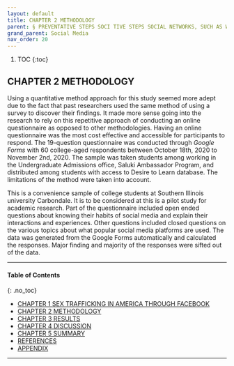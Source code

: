 ```yaml
---
layout: default
title: CHAPTER 2 METHODOLOGY 
parent: § PREVENTATIVE STEPS SOCI TIVE STEPS SOCIAL NETWORKS, SUCH AS WORKS, SUCH AS FACEBOOK, TAKE AGAINST SEX TRAFFICKING  
grand_parent: Social Media 
nav_order: 20 
---
```

<style>
.dont-break-out {
  /* These are technically the same, but use both */
  overflow-wrap: break-word;
  word-wrap: break-word;

     -ms-word-break: break-all;
  /* This is the dangerous one in WebKit, as it breaks things wherever */
  word-break: break-all;
  /* Instead use this non-standard one: */
  word-break: break-word;
}

.youtube-container {
    position: relative;
    width: 100%;
    height: 0;
    padding-bottom: 56.25%;
}
.youtube-video {
    position: absolute;
    top: 0;
    left: 0;
    width: 100%;
    height: 100%;
}

</style>

<div class="dont-break-out" markdown="1">

1. TOC
{:toc}

## CHAPTER 2 METHODOLOGY
Using a quantitative method approach for this study seemed more adept due to the fact that past researchers used the same method of using a survey to discover their findings. It made more sense going into the research to rely on this repetitive approach of conducting an online questionnaire as opposed to other methodologies. Having an online questionnaire was the most cost effective and accessible for participants to respond. The 19-question questionnaire was conducted through *Google Forms* with 60 college-aged respondents between October 18th, 2020 to November 2nd, 2020. The sample was taken students among working in the Undergraduate Admissions office, Saluki Ambassador Program, and distributed among students with access to Desire to Learn database. The limitations of the method were taken into account.

This is a convenience sample of college students at Southern Illinois university Carbondale. It is to be considered at this is a pilot study for academic research. Part of the questionnaire included open ended questions about knowing their habits of social media and explain their interactions and experiences. Other questions included closed questions on the various topics about what popular social media platforms are used. The data was generated from the Google Forms automatically and calculated the responses. Major finding and majority of the responses were sifted out of the data.

***

#### Table of Contents
{: .no_toc}

<ul><li> <a href="/docs/social-media/preventative-steps-social-networks-such-as-facebook-take-against-sex-trafficking-1/">CHAPTER 1 SEX TRAFFICKING IN AMERICA THROUGH FACEBOOK</a></li><li> <a href="/docs/social-media/preventative-steps-social-networks-such-as-facebook-take-against-sex-trafficking-2/">CHAPTER 2 METHODOLOGY</a></li><li> <a href="/docs/social-media/preventative-steps-social-networks-such-as-facebook-take-against-sex-trafficking-3/">CHAPTER 3 RESULTS</a></li><li> <a href="/docs/social-media/preventative-steps-social-networks-such-as-facebook-take-against-sex-trafficking-4/">CHAPTER 4 DISCUSSION</a></li><li> <a href="/docs/social-media/preventative-steps-social-networks-such-as-facebook-take-against-sex-trafficking-5/">CHAPTER 5 SUMMARY</a></li><li> <a href="/docs/social-media/preventative-steps-social-networks-such-as-facebook-take-against-sex-trafficking-6/">REFERENCES</a></li><li> <a href="/docs/social-media/preventative-steps-social-networks-such-as-facebook-take-against-sex-trafficking-7/">APPENDIX</a></li></ul>

***

</div>
